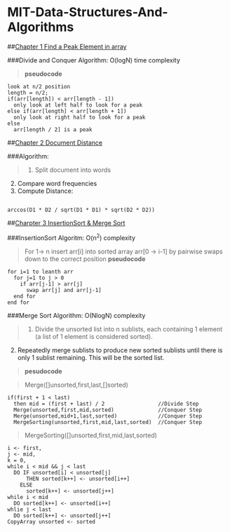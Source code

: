 # MIT-Data-Structures-And-Algorithms

##[Chapter 1 Find a Peak Element in array](https://github.com/lizhen325/MIT-Data-Structures-And-Algorithms/tree/master/MIT/PeakFinding)

###Divide and Conquer Algorithm: O(logN) time complexity

>**pseudocode**
```
look at n/2 position
length = n/2;
if(arr[length]) < arr[length - 1])
  only look at left half to look for a peak
else if(arr[length] < arr[length + 1])
  only look at right half to look for a peak
else
  arr[length / 2] is a peak
```

##[Chapter 2 Document Distance](https://github.com/lizhen325/MIT-Data-Structures-And-Algorithms/tree/master/MIT/DocumentDistance)

###Algorithm:
>1. Split document into words
2. Compare word frequencies
3. Compute Distance: 
<code>
arccos(D1 * D2 / sqrt(D1 * D1) * sqrt(D2 * D2))
</code>

##[Charpter 3 InsertionSort & Merge Sort](https://github.com/lizhen325/MIT-Data-Structures-And-Algorithms/tree/master/MIT/InsertionSortAndMergeSort)

###InsertionSort Algoritm: O(n<sup>2</sup>) complexity
>For 1-> n insert arr[i] into sorted array arr[0 -> i-1] by pairwise swaps down to the correct position
>**pseudocode**
```
for i=1 to leanth arr
  for j=1 to j > 0
    if arr[j-1] > arr[j]
      swap arr[j] and arr[j-1]
  end for
end for
```

###Merge Sort Algorithm: O(NlogN) complexity
>1. Divide the unsorted list into n sublists, each containing 1 element (a list of 1 element is considered sorted).
2. Repeatedly merge sublists to produce new sorted sublists until there is only 1 sublist remaining. This will be the sorted list.

>**pesudocode**

>Merge([]unsorted,first,last,[]sorted)
```
if(first + 1 < last)
  then mid = (first + last) / 2                 //Divide Step
  Merge(unsorted,first,mid,sorted)              //Conquer Step
  Merge(unsorted,mid+1,last,sorted)             //Conquer Step
  MergeSorting(unsorted,first,mid,last,sorted)  //Conquer Step
```

>MergeSorting([]unsorted,first,mid,last,sorted)
```
i <- first,
j <- mid,
k = 0,
while i < mid && j < last
  DO IF unsorted[i] < unsorted[j]
      THEN sorted[k++] <- unsorted[i++]
    ELSE
      sorted[k++] <- unsorted[j++]
while i < mid
  DO sorted[k++] <- unsorted[i++]
whlie j < last
  DO sorted[k++] <- unsorted[j++]
CopyArray unsorted <- sorted
```
